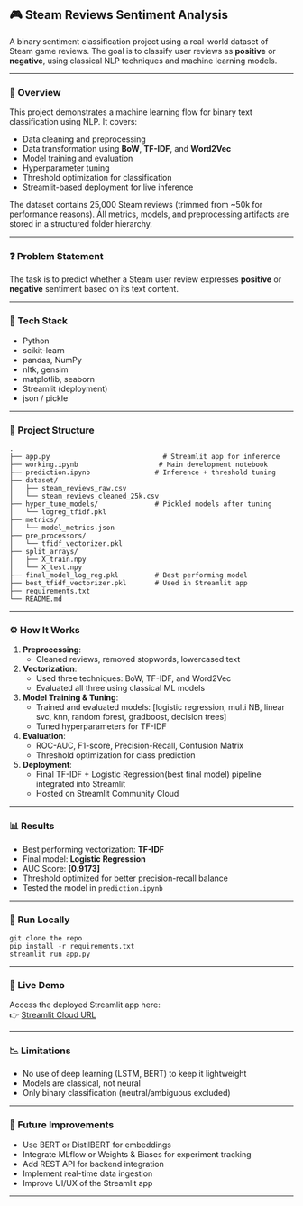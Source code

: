 ## 🎮 Steam Reviews Sentiment Analysis

A binary sentiment classification project using a real-world dataset of Steam game reviews. The goal is to classify user reviews as **positive** or **negative**, using classical NLP techniques and machine learning models.

---

### 📖 Overview
This project demonstrates a machine learning flow for binary text classification using NLP. It covers:
- Data cleaning and preprocessing
- Data transformation using **BoW**, **TF-IDF**, and **Word2Vec**
- Model training and evaluation
- Hyperparameter tuning
- Threshold optimization for classification
- Streamlit-based deployment for live inference

The dataset contains 25,000 Steam reviews (trimmed from ~50k for performance reasons). All metrics, models, and preprocessing artifacts are stored in a structured folder hierarchy.

---

### ❓ Problem Statement
The task is to predict whether a Steam user review expresses **positive** or **negative** sentiment based on its text content.

---

### 🧰 Tech Stack
- Python 
- scikit-learn
- pandas, NumPy
- nltk, gensim
- matplotlib, seaborn
- Streamlit (deployment)
- json / pickle 

---

### 📂 Project Structure
```
.
├── app.py                            # Streamlit app for inference
├── working.ipynb                    # Main development notebook
├── prediction.ipynb                # Inference + threshold tuning
├── dataset/
│   ├── steam_reviews_raw.csv
│   └── steam_reviews_cleaned_25k.csv
├── hyper_tune_models/              # Pickled models after tuning
│   └── logreg_tfidf.pkl
├── metrics/
│   └── model_metrics.json
├── pre_processors/
│   └── tfidf_vectorizer.pkl
├── split_arrays/
│   ├── X_train.npy
│   └── X_test.npy
├── final_model_log_reg.pkl         # Best performing model
├── best_tfidf_vectorizer.pkl       # Used in Streamlit app
├── requirements.txt
└── README.md
```

---

### ⚙️ How It Works
1. **Preprocessing**:
   - Cleaned reviews, removed stopwords, lowercased text
2. **Vectorization**:
   - Used three techniques: BoW, TF-IDF, and Word2Vec
   - Evaluated all three using classical ML models
3. **Model Training & Tuning**:
   - Trained and evaluated models: [logistic regression, multi NB, linear svc, knn, random forest, gradboost, decision trees]
   - Tuned hyperparameters for TF-IDF
4. **Evaluation**:
   - ROC-AUC, F1-score, Precision-Recall, Confusion Matrix
   - Threshold optimization for class prediction
5. **Deployment**:
   - Final TF-IDF + Logistic Regression(best final model) pipeline integrated into Streamlit
   - Hosted on Streamlit Community Cloud

---

### 📊 Results
- Best performing vectorization: **TF-IDF**
- Final model: **Logistic Regression**
- AUC Score: **[0.9173]**
- Threshold optimized for better precision-recall balance
- Tested the model in `prediction.ipynb`

---

### 🚀 Run Locally
```
git clone the repo
pip install -r requirements.txt
streamlit run app.py
```

---

### 🔗 Live Demo
Access the deployed Streamlit app here:  
👉 [Streamlit Cloud URL]()

---

### 📉 Limitations
- No use of deep learning (LSTM, BERT) to keep it lightweight
- Models are classical, not neural
- Only binary classification (neutral/ambiguous excluded)

---

### 🔮 Future Improvements
- Use BERT or DistilBERT for embeddings
- Integrate MLflow or Weights & Biases for experiment tracking
- Add REST API for backend integration
- Implement real-time data ingestion
- Improve UI/UX of the Streamlit app

---
